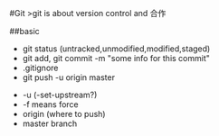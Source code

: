 #Git
	>git is about version control and 合作

##basic
* git status (untracked,unmodified,modified,staged)
* git add, git commit -m "some info for this commit"
* .gitignore
* git push -u origin master
 - -u (-set-upstream?)
 - -f means force
 - origin (where to push)
 - master branch

